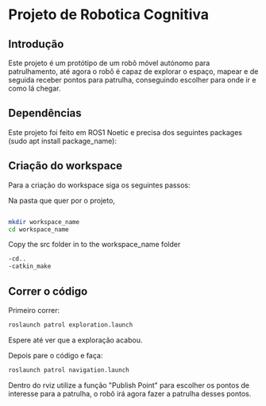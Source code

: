 # Projeto de Robotica Cognitiva

## Introdução

Este projeto é um protótipo de um robô móvel autónomo para patrulhamento, até agora o robô é capaz de explorar o espaço, mapear e de seguida receber pontos para patrulha, conseguindo escolher para onde ir e como lá chegar.

## Dependências

Este projeto foi feito em ROS1 Noetic e precisa dos seguintes packages (sudo apt install package_name):



## Criação do workspace

Para a criação do workspace siga os seguintes passos:

Na pasta que quer por o projeto,

```bash

mkdir workspace_name
cd workspace_name

```

Copy the src folder in to the workspace_name folder

```bash
-cd..
-catkin_make
```

## Correr o código

Primeiro correr:

```bash
roslaunch patrol exploration.launch
```

Espere até ver que a exploração acabou.

Depois pare o código e faça:

```bash
roslaunch patrol navigation.launch
```

Dentro do rviz utilize a função "Publish Point" para escolher os pontos de interesse para a patrulha, o robô irá agora fazer a patrulha desses pontos.


